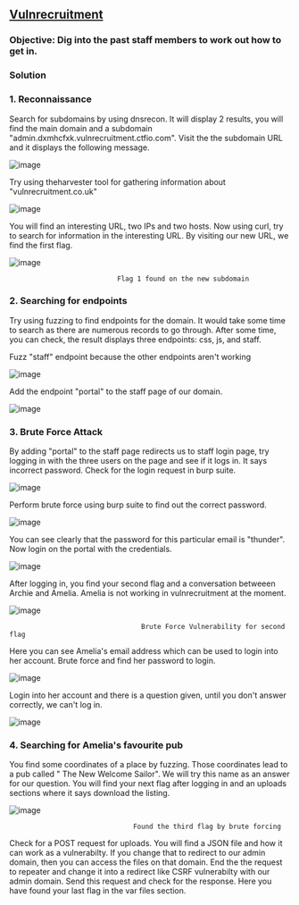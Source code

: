 ## [Vulnrecruitment](https://app.hackinghub.io/vuln-recruitment)

### **Objective:**   Dig into the past staff members to work out how to get in.

### **Solution**

### **1. Reconnaissance**

Search for subdomains by using dnsrecon. It will display 2 results, you will find the main domain and a subdomain "admin.dxmhcfxk.vulnrecruitment.ctfio.com". Visit the the subdomain URL and it displays the following message.


![image](https://github.com/ocoretech/Sahil-workbook/assets/67775716/42f18fc0-7210-42bb-a801-ad29ab1b4732)



Try using theharvester tool for gathering information about "vulnrecruitment.co.uk"

![image](https://github.com/ocoretech/Sahil-workbook/assets/67775716/717df765-582e-4a5f-8f13-f9090afdb507)


You will find an interesting URL, two IPs and two hosts. Now using curl, try to search for information in the interesting URL. By visiting our new URL, we find the first flag.

![image](https://github.com/ocoretech/Sahil-workbook/assets/67775716/78483c32-7bf5-49bf-b9fd-292eb3a336f1)

                               Flag 1 found on the new subdomain


### **2. Searching for endpoints** 

Try using fuzzing to find endpoints for the domain. It would take some time to search as there are numerous records to go through. After some time, you can check, the result displays three endpoints: css, js, and staff.

Fuzz "staff" endpoint because the other endpoints aren't working

![image](https://github.com/ocoretech/Sahil-workbook/assets/67775716/c824a368-4944-499c-a4d1-778e1c6ad136)


Add the endpoint "portal" to the staff page of our domain.

![image](https://github.com/ocoretech/Sahil-workbook/assets/67775716/17aaea8c-238d-4f23-8b52-db80546923d2)


### **3. Brute Force Attack** 
 
By adding "portal" to the staff page redirects us to staff login page, try logging in with the three users on the page and see if it logs in. It says incorrect password. Check for the login request in burp suite.

![image](https://github.com/ocoretech/Sahil-workbook/assets/67775716/e8f140dc-fac2-4193-bce1-67224235a768)


Perform brute force using burp suite to find out the correct password.


![image](https://github.com/ocoretech/Sahil-workbook/assets/67775716/f8d04833-ba41-44bc-ac8f-bdb607eac547)


You can see clearly that the password for this particular email is "thunder". Now login on the portal with the credentials.

![image](https://github.com/ocoretech/Sahil-workbook/assets/67775716/73e487e1-182c-46c4-a082-4e4adc7187be)
 

After logging in, you find your second flag and a conversation betweeen Archie and Amelia. Amelia is not working in vulnrecruitment at the moment.

![image](https://github.com/ocoretech/Sahil-workbook/assets/67775716/271c30e9-1ed3-47bd-9380-5582ff1d0a4d)

                                     Brute Force Vulnerability for second flag


Here you can see Amelia's email address which can be used to login into her account. Brute force and find her password to login.

![image](https://github.com/ocoretech/Sahil-workbook/assets/67775716/0b917833-9128-4c3f-8899-63b0340e256d)



Login into her account and there is a question given, until you don't answer correctly, we can't log in.

![image](https://github.com/ocoretech/Sahil-workbook/assets/67775716/b33cb6cb-5173-4ff3-add8-761d55ec988e)


### **4. Searching for Amelia's favourite pub**

You find some coordinates of a place by fuzzing. Those coordinates lead to a pub called " The New Welcome Sailor". We will try this name as an answer for our question. You will find your next flag after logging in and an uploads sections where it says download the listing.

![image](https://github.com/ocoretech/Sahil-workbook/assets/67775716/85eadd75-a277-407a-bfdc-69d009d410a2)
                             
                                 
                                   Found the third flag by brute forcing
                                   

Check for a POST request for uploads. You will find a JSON file and how it can work as a vulnerabilty. If you change that to redirect to our admin domain, then you can access the files on that domain. End the the request to repeater and change it into a redirect like CSRF vulnerabilty with our admin domain. Send this request and check for the response. Here you have found your last flag in the var files section.

